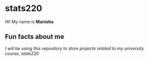 # stats220

Hi! My name is **Manisha**

## Fun facts about me

*I will be using this repository to store projects related to my university course, stats220*
